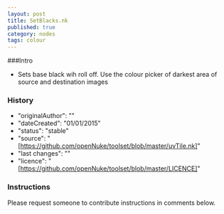 ```yaml
---
layout: post
title: SetBlacks.nk
published: true
category: nodes
tags: colour
---
```


###Intro
- Sets base black wih roll off. Use the colour picker of darkest area of source and destination images

### History
- "originalAuthor": ""
- "dateCreated": "01/01/2015"
- "status": "stable"
- "source": "[https://github.com/openNuke/toolset/blob/master/uvTile.nk]"
- "last changes": ""
- "licence": "[https://github.com/openNuke/toolset/blob/master/LICENCE]"

### Instructions
Please request someone to contribute instructions in comments below.
